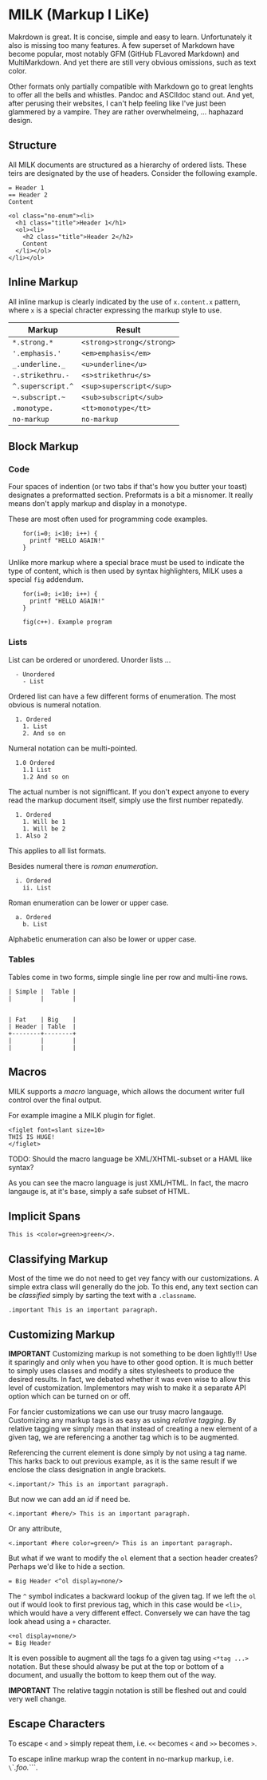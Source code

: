 MILK (Markup I LiKe)
====================

Makrdown is great. It is concise, simple and easy to learn. Unfortunately it also is missing too many features. A few superset of Markdown have become popular, most notably GFM (GitHub FLavored Markdown) and MultiMarkdown. And yet there are still very obvious omissions, such as text color.

Other formats only partially compatible with Markdown go to great lenghts to offer all the bells and whistles. Pandoc and ASCIIdoc stand out. And yet, after perusing their websites, I can't help feeling like I've just been glammered by a vampire. They are rather overwhelmeing, ... haphazard design. 

## Structure

All MILK documents are structured as a hierarchy of ordered lists. These teirs are designated by the use of headers. Consider the following example.

```
= Header 1
== Header 2
Content
```

```
<ol class="no-enum"><li>
  <h1 class="title">Header 1</h1>
  <ol><li>
    <h2 class="title">Header 2</h2>
    Content
  </li></ol>
</li></ol>
```

## Inline Markup

All inline markup is clearly indicated by the use of ` x.content.x ` pattern, where `x` is a special chracter expressing the markup style to use.

| Markup                  | Result                    |
|-------------------------|---------------------------|
| `*.strong.*`            | `<strong>strong</strong>` |
| `'.emphasis.'`          | `<em>emphasis</em>`       |
| `_.underline._`         | `<u>underline</u>`        |
| `-.strikethru.-`        | `<s>strikethru</s>`       |
| `^.superscript.^`       | `<sup>superscript</sup>`  |
| `~.subscript.~`         | `<sub>subscript</sub>`    |
| <tt>`.monotype.`</tt>   | `<tt>monotype</tt>`       |
| <tt>``no-markup``</tt>  | `no-markup`               |


## Block Markup

### Code

Four spaces of indention (or two tabs if that's how you butter your toast) designates a preformatted section. Preformats is a bit a misnomer. It really means don't apply markup and display in a monotype.

These are most often used for programming code examples.

```
    for(i=0; i<10; i++) {
      printf "HELLO AGAIN!"
    }
```

Unlike more markup where a special brace must be used to indicate the type of content, which is then used by syntax highlighters, MILK uses a special `fig` addendum.


```
    for(i=0; i<10; i++) {
      printf "HELLO AGAIN!"
    }

    fig(c++). Example program 
```


### Lists

List can be ordered or unordered. Unorder lists ...

```
  - Unordered
    - List
```

Ordered list can have a few different forms of enumeration. The most obvious is numeral notation.

```
  1. Ordered
    1. List
    2. And so on
```

Numeral notation can be multi-pointed.

```
  1.0 Ordered
    1.1 List
    1.2 And so on
```

The actual number is not signifficant. If you don't expect anyone to every read the markup document itself, simply use the first number repatedly.

```
  1. Ordered
    1. Will be 1
    1. Will be 2
  1. Also 2
```

This applies to all list formats. 

Besides numeral there is *roman enumeration*.

```
  i. Ordered
    ii. List
```

Roman enumeration can be lower or upper case.

```
  a. Ordered
    b. List
```

Alphabetic enumeration can also be lower or upper case.


### Tables

Tables come in two forms, simple single line per row and multi-line rows.

```
| Simple |  Table |
|        |        |
```

```

| Fat    | Big    |
| Header | Table  |
+--------+--------+
|        |        |
|        |        |
```


## Macros

MILK supports a *macro* language, which allows the document writer full control over the final output.

For example imagine a MILK plugin for figlet.

```
<figlet font=slant size=10>
THIS IS HUGE! 
</figlet>
```

TODO: Should the macro language be XML/XHTML-subset or a HAML like syntax?

As you can see the macro language is just XML/HTML. In fact, the macro langauge is, at it's base, simply a safe subset of HTML.


## Implicit Spans

```
This is <color=green>green</>.
```


## Classifying Markup

Most of the time we do not need to get vey fancy with our customizations. A simple extra class will generally do the job. To this end, any text section can be *classified* simply by sarting the text with a `.classname`.

```
.important This is an important paragraph.
```


## Customizing Markup

**IMPORTANT** Customizing markup is not something to be doen lightly!!! Use it sparingly and only when you have to other good option. It is much better to simply uses classes and modify a sites stylesheets to produce the desired results. In fact, we debated whether it was even wise to allow this level of customization. Implementors may wish to make it a separate API option which can be turned on or off.

For fancier customizations we can use our trusy macro langauge. Customizing any markup tags is as easy as using *relative tagging*. By relative tagging we simply mean that instead of creating a new element of a given tag, we are referencing a another tag which is to be augmented. 

Referencing the current element is done simply by not using a tag name. This harks back to out previous example, as it is the same result if we enclose the class designation in angle brackets.

```
<.important/> This is an important paragraph.
```

But now we can add an *id* if need be.

```
<.important #here/> This is an important paragraph.
```

Or any attribute,

```
<.important #here color=green/> This is an important paragraph.
```

But what if we want to modify the `ol` element that a section header creates? Perhaps we'd like to hide a section.

```
= Big Header <^ol display=none/> 
```

The `^` symbol indicates a backward lookup of the given tag. If we left the `ol` out if would look to first previous tag, which in this case would be `<li>`, which would have a very different effect. Conversely we can have the tag look ahead using a `+` character.

```
<+ol display=none/>
= Big Header
```

It is even possible to augment all the tags fo a given tag using `<*tag ...>` notation. But these should alwasy be put at the top or bottom of a document, and usually the bottom to keep them out of the way.

**IMPORTANT** The relative taggin notation is still be fleshed out and could very well change.


## Escape Characters

To escape `<` and `>` simply repeat them, i.e. `<<` becomes `<` and `>>` becomes `>`.

To escape inline markup wrap the content in no-markup markup, i.e. `\`\`*.foo.*```.
